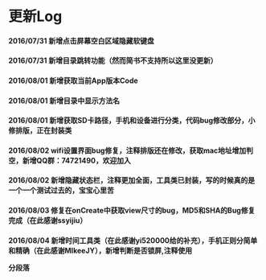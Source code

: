 # 更新Log
#### 2016/07/31 新增点击屏幕空白区域隐藏软键盘
#### 2016/07/31 新增目录跳转功能（然而简书不支持所以这里没更新）
#### 2016/08/01 新增获取当前App版本Code
#### 2016/08/01 新增目录中显示方法名
#### 2016/08/01 新增获取SD卡路径，手机和设备进行分类，代码bug修改部分，小修排版，正在封装类
#### 2016/08/02 wifi设置界面bug修复，注释排版还在修改，获取mac地址增加判空，新增QQ群：74721490，欢迎加入
#### 2016/08/02 新增隐藏状态栏，注释更加全面，工具类已封装，写的时候真的是一个一个测试过去的，宝宝心里苦
#### 2016/08/03 修复在onCreate中获取view尺寸的bug，MD5和SHA的Bug修复完成（在此感谢ssyijiu）
#### 2016/08/04 新增时间工具类（在此感谢yi520000给的补充），手机正则分简单和精确（在此感谢MIkeeJY），新增判断是否锁屏,注释使用<p>分段落